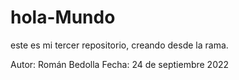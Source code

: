 # hola-Mundo
este es mi tercer repositorio, creando desde la rama.

Autor: Román Bedolla
Fecha: 24 de septiembre 2022
